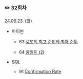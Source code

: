 ### ✏️ 32회차

24.09.23. (월)

- 파이썬

  - 63 [로또의 최고 순위와 최저 순위](https://school.programmers.co.kr/learn/courses/30/lessons/77484)
 
  - 64 [옹알이 (2)](https://school.programmers.co.kr/learn/courses/30/lessons/133499)

- SQL

  - 91 [Confirmation Rate](https://leetcode.com/problems/confirmation-rate/)
